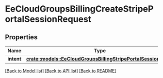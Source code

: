 # EeCloudGroupsBillingCreateStripePortalSessionRequest

## Properties

Name | Type | Description | Notes
------------ | ------------- | ------------- | -------------
**intent** | [**crate::models::EeCloudGroupsBillingStripePortalSessionIntent**](EeCloudGroupsBillingStripePortalSessionIntent.md) |  | 

[[Back to Model list]](../README.md#documentation-for-models) [[Back to API list]](../README.md#documentation-for-api-endpoints) [[Back to README]](../README.md)



